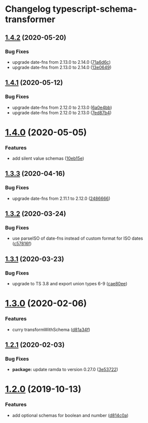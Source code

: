 # Changelog typescript-schema-transformer

## [1.4.2](https://github.com/healthinal/typescript-schema-transformer/compare/v1.4.1...v1.4.2) (2020-05-20)


### Bug Fixes

* upgrade date-fns from 2.13.0 to 2.14.0 ([71a6d6c](https://github.com/healthinal/typescript-schema-transformer/commit/71a6d6ce7681a1f4674c5d83f81f67183d60188a))
* upgrade date-fns from 2.13.0 to 2.14.0 ([13e0649](https://github.com/healthinal/typescript-schema-transformer/commit/13e064924299af6ebfb701686ef9615639743ab0))

## [1.4.1](https://github.com/healthinal/typescript-schema-transformer/compare/v1.4.0...v1.4.1) (2020-05-12)


### Bug Fixes

* upgrade date-fns from 2.12.0 to 2.13.0 ([6a0e4bb](https://github.com/healthinal/typescript-schema-transformer/commit/6a0e4bb6367297068314fe1379247786971a1f7c))
* upgrade date-fns from 2.12.0 to 2.13.0 ([7ed87b4](https://github.com/healthinal/typescript-schema-transformer/commit/7ed87b45d8b54af3f2f2b650f8d899f2929d4156))

# [1.4.0](https://github.com/healthinal/typescript-schema-transformer/compare/v1.3.3...v1.4.0) (2020-05-05)


### Features

* add silent value schemas ([10eb15e](https://github.com/healthinal/typescript-schema-transformer/commit/10eb15ec50e042aa7fa1f7665394e6f630e4c095))

## [1.3.3](https://github.com/healthinal/typescript-schema-transformer/compare/v1.3.2...v1.3.3) (2020-04-16)


### Bug Fixes

* upgrade date-fns from 2.11.1 to 2.12.0 ([2486666](https://github.com/healthinal/typescript-schema-transformer/commit/24866662311c0d89efa0d16122b71161ba0a56d7))

## [1.3.2](https://github.com/healthinal/typescript-schema-transformer/compare/v1.3.1...v1.3.2) (2020-03-24)

### Bug Fixes

- use parseISO of date-fns instead of custom format for ISO dates ([c57816f](https://github.com/healthinal/typescript-schema-transformer/commit/c57816fb47c01a82e9b7489f0f586f8306151455))

## [1.3.1](https://github.com/healthinal/typescript-schema-transformer/compare/v1.3.0...v1.3.1) (2020-03-23)

### Bug Fixes

- upgrade to TS 3.8 and export union types 6-9 ([cae80ee](https://github.com/healthinal/typescript-schema-transformer/commit/cae80ee98339c0576afcc60a8e24c65160007fae))

# [1.3.0](https://github.com/healthinal/typescript-schema-transformer/compare/v1.2.1...v1.3.0) (2020-02-06)

### Features

- curry transformWithSchema ([d81a34f](https://github.com/healthinal/typescript-schema-transformer/commit/d81a34fcc8f40421a9cef486b3cdbca3ab3329b2))

## [1.2.1](https://github.com/healthinal/typescript-schema-transformer/compare/v1.2.0...v1.2.1) (2020-02-03)

### Bug Fixes

- **package:** update ramda to version 0.27.0 ([3e53722](https://github.com/healthinal/typescript-schema-transformer/commit/3e537222d82ca2cce8fa58a5adbba484eb671f1f))

# [1.2.0](https://github.com/healthinal/typescript-schema-transformer/compare/v1.1.0...v1.2.0) (2019-10-13)

### Features

- add optional schemas for boolean and number ([d814c0a](https://github.com/healthinal/typescript-schema-transformer/commit/d814c0ae396ca319214efc72bd461e7c3cc05a8f))
